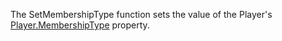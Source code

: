 The SetMembershipType function sets the value of the Player's [Player.MembershipType](https://developer.roblox.com/en-us/api-reference/property/Player/MembershipType) property.